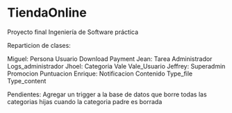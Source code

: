 TiendaOnline
============

Proyecto final Ingeniería de Software práctica


Reparticion de clases:

  Miguel:
    Persona
    Usuario
    Download
    Payment
  Jean:
    Tarea
    Administrador
    Logs_administrador
  Jhoel:
    Categoria
    Vale
    Vale_Usuario
  Jeffrey:
    Superadmin
    Promocion
    Puntuacion
  Enrique:
    Notificacion
    Contenido
    Type_file
    Type_content
    


Pendientes: 
  Agregar un trigger a la base de datos que borre todas las categorias hijas cuando la categoria padre es borrada

